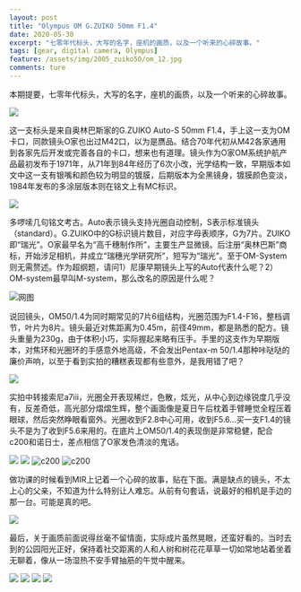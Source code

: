 ```yaml
---
layout: post
title: "Olympus OM G.ZUIKO 50mm F1.4"
date: 2020-05-30
excerpt: "七零年代标头，大写的名字，座机的画质，以及一个听来的心碎故事。"
tags: [gear, digital camera, Olympus]
feature: /assets/img/2005_zuiko50/om_12.jpg
comments: ture
---
```



本期提要，七零年代标头，大写的名字，座机的画质，以及一个听来的心碎故事。

![](/assets/img/2005_zuiko50/om_11.jpg)

这一支标头是来自奥林巴斯家的G.ZUIKO Auto-S 50mm F1.4，手上这一支为OM卡口，同款镜头O家也出过M42口，以为是赝品。结合70年代初从M42各家通用到各家先后开发或完善各自的卡口，想来也有道理。镜头作为O家OM系统护航产品最初发布于1971年，从71年到84年经历了6次小改，光学结构一致，早期版本如文中这一支有银嘴和颜色较为明显的镀膜，后期版本为全黑镜身，镀膜颜色变淡，1984年发布的多涂层版本则在铭文上有MC标识。

![](/assets/img/2005_zuiko50/om_13.jpg)

多啰嗦几句铭文考古。Auto表示镜头支持光圈自动控制，S表示标准镜头（standard）。G.ZUIKO中的G标识镜片数目，对应字母表顺序，G为7片。ZUIKO即“瑞光”。O家最早名为“高千穗制作所”，主要生产显微镜。后注册“奥林巴斯”商标，开始涉足相机，并成立“瑞穗光学研究所”，短写为“瑞光”。至于OM-System则无需赘述。作为超纲题，请问1）尼康早期镜头上写的Auto代表什么呢？2）OM-system最早叫M-system，那么改名的原因是什么呢？

![网图](/assets/img/2005_zuiko50/zuiko.jpg)

说回镜头，OM50/1.4为同时期常见的7片6组结构，光圈范围为F1.4-F16，整档调节，叶片为8片。镜头最近对焦距离为0.45m，前径49mm，都是熟悉的配方。镜头重量为230g，由于体积小巧，实际握起来略有压手。手里的这支作为早期版本，对焦环和光圈环的手感意外地高级，不会发出Pentax-m 50/1.4那种咔哒哒的廉价声响，以至于看到实拍的糟糕表现都有些意外，是我用错了吧？

![](/assets/img/2005_zuiko50/om_10.jpg)

实拍中转接索尼a7iii，光圈全开表现稀烂，色散，炫光，从中心到边缘锐度几乎没有，反差奇低，高光部分熠熠生辉，整个画面像是夏日午后枕着手臂睡觉全程压着眼球，然后突然睁眼看窗外。光圈收到F2.8中心可用，收到F5.6...买一支F1.4的镜头不是为了收到F5.6来用的。在底片上OM50/1.4的表现倒是非常稳健，配合c200和诺日士，差点相信了O家发色清淡的鬼话。

![](/assets/img/2005_zuiko50/om_7.jpg)
![](/assets/img/2005_zuiko50/om_5.jpg)
![c200](/assets/img/2005_zuiko50/c200_1.jpg)
![c200](/assets/img/2005_zuiko50/c200_2.jpg)



做功课的时候看到MIR上记着一个心碎的故事，贴在下面。满是缺点的镜头，不太上心的父亲，不知道为什么特别让人难忘。从前有句套话，说最好的相机是手边的那一台。可能是真的吧。

![](/assets/img/2005_zuiko50/zuiko2.jpg)

最后，关于画质前面说得丝毫不留情面，实际成片虽然晃眼，还蛮好看的。当时去到的公园阳光正好，保持着社交距离的人和人树和树花花草草一切如常地站着坐着无聊着，像从一场湿热不安手臂抽筋的午觉中醒来。

![](/assets/img/2005_zuiko50/om_2.jpg)
![](/assets/img/2005_zuiko50/om_6.jpg)
![](/assets/img/2005_zuiko50/om_4.jpg)
![](/assets/img/2005_zuiko50/om_9.jpg)


